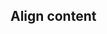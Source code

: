 ## Align content


<!-- <values.alignContent> -->
<!-- </values.alignContent> -->

<!-- <variants.alignContent> -->
<!-- </variants.alignContent> -->

